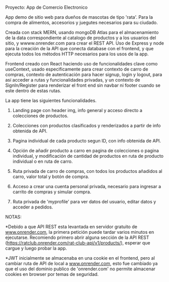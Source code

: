 Proyecto: App de Comercio Electronico

App demo de sitio web para dueños de mascotas de tipo 'rata'. Para la compra de alimentos, accesorios y juegutes necesarios para su ciudado.

Creada con stack MERN, usando mongoDB Atlas para el almacenamiento de la data correspondiente al catalogo de productos y a los usuarios del sitio, y wwww.onrender.com para crear el REST API. Uso de Express y node para la creación de la API que conecta database con el frontend, y que ejecuta todos los métodos HTTP necesarios para los usos de la app.

Frontend creado con React haciendo uso de funcionalidades clave como useContext, usado especificamente para crear contexto de carro de compras, contexto de autenticación para hacer signup, login y logout, para así acceder a rutas y funcionalidades privadas, y un contexto de SignIn/Register para renderizar el front end sin navbar ni footer cuando se este dentro de estas rutas.

La app tiene las siguientes funcionalidades.

1. Landing page con header img, info general y acceso directo a colecciones de productos.

2. Colecciones con productos clasificados y renderizados a partir de info obtenida de API.

3. Pagina individual de cada producto segun ID, con info obtenida de API. 

4. Opción de añadir producto a carro en pagina de colecciones o pagina individual, y modificación de cantidad de productos en ruta de producto individual o en ruta de carro.

5. Ruta privada de carro de compras, con todos los productos añadidos al carro, valor total y botón de compra.

6. Acceso a crear una cuenta personal privada, necesario para ingresar a carrito de compras y simular compra. 

7. Ruta privada de 'myprofile' para ver datos del usuario, editar datos y acceder a pedidos. 


NOTAS:

*Debido a que API REST esta levantada en servidor gratuito de www.onrender.com, la primera petición puede tardar varios minutos en ejecutarse. Recomiendo primero abrir alguna sección de la API REST (https://ratclub.onrender.com/rat-club-api/v1/products/), esperar que cargue y luego probar la app. 

*JWT inicialmente se almacenaba en una cookie en el frontend, pero al cambiar ruta de API de local a www.onrender.com, esto fue cambiado ya que el uso del dominio publico de 'onrender.com' no permite almacenar cookies en browser por temas de seguridad. 
